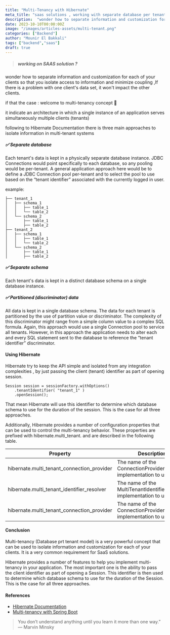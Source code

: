 ```yaml
---
title: "Multi-Tenancy with Hibernate"
meta_title: "saas solutions , working with separate database per tenant (multi-tenancy), hibernate"
description:  "wonder how to separate information and customization for each of your clients so that you isolate access to information and minimize coupling ,If there is a problem with one client's data set, it won't impact the other clients."
date: 2023-10-10T00:00:00Z
image: "/images/articles-assets/multi-tenant.png"
categories: ["Backend"]
author: "Mounir El Bakkali"
tags: ["backend","saas"]
draft: true
---
```

> #####  working on SAAS solution ?
  wonder how to separate information and customization for each of your clients so that you isolate access to information and minimize coupling ,If there is a problem with one client's data set, it won't impact the other clients.


if that the case : welcome to multi-tenancy concept 🚀


it indicate an architecture in which a single instance of an application serves simultaneously multiple clients (tenants)

following to Hibernate Documentation there is three main approaches to isolate information in multi-tenant systems


##### ✅ Separate database

Each tenant's data is kept in a physically separate database instance. JDBC Connections would point specifically to each database, so any pooling would be per-tenant. A general application approach here would be to define a JDBC Connection pool per-tenant and to select the pool to use based on the “tenant identifier” associated with the currently logged in user.


example:

```
├── tenant_1
│   ├── schema_1
│   │   ├── table_1
│   │   └── table_2
│   └── schema_2
│       ├── table_1
│       ├── table_2
├── tenant_2
│   ├── schema_1
│   │   ├── table_1
│   │   └── table_2
│   └── schema_2
│       ├── table_1
│       ├── table_2

```

##### ✅ Separate schema

Each tenant's data is kept in a distinct database schema on a single database instance.


##### ✅ Partitioned (discriminator) data

All data is kept in a single database schema. The data for each tenant is partitioned by the use of partition value or discriminator. The complexity of this discriminator might range from a simple column value to a complex SQL formula. Again, this approach would use a single Connection pool to service all tenants. However, in this approach the application needs to alter each and every SQL statement sent to the database to reference the “tenant identifier” discriminator.


#### Using Hibernate

Hibernate try to keep the API simple and isolated from any integration complexities , by just passing the client (tenant) identifier as part of opening session.

```
Session session = sessionFactory.withOptions()
    .tenantIdentifier( "tenant_1" )
    .openSession();
```



That mean Hibernate will use this identifier to determine which database schema to use for the duration of the session. This is the case for all three approaches.




Additionally, Hibernate provides a number of configuration properties that can be used to control the multi-tenancy behavior. These properties are 
prefixed with hibernate.multi_tenant. and are described in the following table.



| Property | Description |
| --- | --- |
| hibernate.multi_tenant_connection_provider | The name of the ConnectionProvider implementation to use. |
| hibernate.multi_tenant_identifier_resolver | The name of the MultiTenantIdentifierResolver implementation to use. |
| hibernate.multi_tenant_connection_provider | The name of the ConnectionProvider implementation to use. |







#### Conclusion

Multi-tenancy (Database prt tenant model) is a very powerful concept that can be used to isolate information and customization for each of your clients. It is a very common requirement for SaaS solutions.

Hibernate provides a number of features to help you implement multi-tenancy in your application. The most important one is the ability to pass the client identifier as part of opening a Session. This identifier is then used to determine which database schema to use for the duration of the Session. This is the case for all three approaches.


#### References

- [Hibernate Documentation](https://docs.jboss.org/hibernate/orm/4.1/devguide/en-US/html/ch16.html)
- [Multi-tenancy with Spring Boot](https://www.baeldung.com/multitenancy-with-spring-data-jpa)




> You don’t understand anything until you learn it more than one way.” — Marvin Minsky
